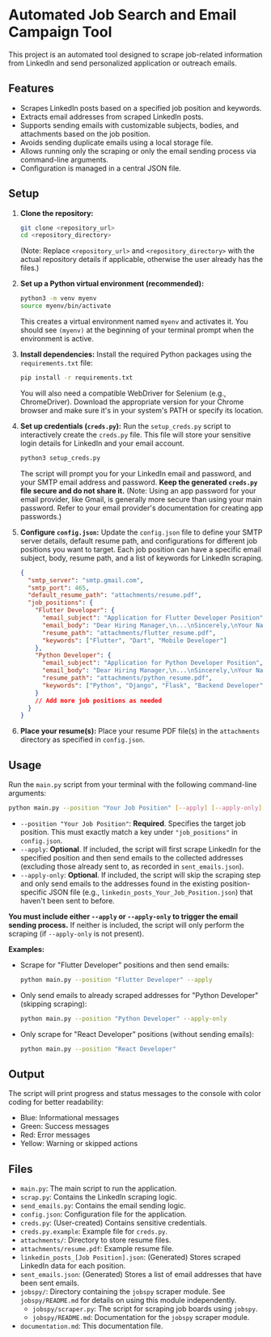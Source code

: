# Automated Job Search and Email Campaign Tool

This project is an automated tool designed to scrape job-related information from LinkedIn and send personalized application or outreach emails.

## Features

- Scrapes LinkedIn posts based on a specified job position and keywords.
- Extracts email addresses from scraped LinkedIn posts.
- Supports sending emails with customizable subjects, bodies, and attachments based on the job position.
- Avoids sending duplicate emails using a local storage file.
- Allows running only the scraping or only the email sending process via command-line arguments.
- Configuration is managed in a central JSON file.


## Setup

1.  **Clone the repository:**
    ```bash
    git clone <repository_url>
    cd <repository_directory>
    ```
    (Note: Replace `<repository_url>` and `<repository_directory>` with the actual repository details if applicable, otherwise the user already has the files.)

2.  **Set up a Python virtual environment (recommended):**
    ```bash
    python3 -m venv myenv
    source myenv/bin/activate
    ```
    This creates a virtual environment named `myenv` and activates it. You should see `(myenv)` at the beginning of your terminal prompt when the environment is active.

3.  **Install dependencies:**
    Install the required Python packages using the `requirements.txt` file:
    ```bash
    pip install -r requirements.txt
    ```
    You will also need a compatible WebDriver for Selenium (e.g., ChromeDriver). Download the appropriate version for your Chrome browser and make sure it's in your system's PATH or specify its location.

4.  **Set up credentials (`creds.py`):**
    Run the `setup_creds.py` script to interactively create the `creds.py` file. This file will store your sensitive login details for LinkedIn and your email account.

    ```bash
    python3 setup_creds.py
    ```
    The script will prompt you for your LinkedIn email and password, and your SMTP email address and password. **Keep the generated `creds.py` file secure and do not share it.** (Note: Using an app password for your email provider, like Gmail, is generally more secure than using your main password. Refer to your email provider's documentation for creating app passwords.)

5.  **Configure `config.json`:**
    Update the `config.json` file to define your SMTP server details, default resume path, and configurations for different job positions you want to target. Each job position can have a specific email subject, body, resume path, and a list of keywords for LinkedIn scraping.

    ```json
    {
      "smtp_server": "smtp.gmail.com",
      "smtp_port": 465,
      "default_resume_path": "attachments/resume.pdf",
      "job_positions": {
        "Flutter Developer": {
          "email_subject": "Application for Flutter Developer Position",
          "email_body": "Dear Hiring Manager,\n...\nSincerely,\nYour Name",
          "resume_path": "attachments/flutter_resume.pdf",
          "keywords": ["Flutter", "Dart", "Mobile Developer"]
        },
        "Python Developer": {
          "email_subject": "Application for Python Developer Position",
          "email_body": "Dear Hiring Manager,\n...\nSincerely,\nYour Name",
          "resume_path": "attachments/python_resume.pdf",
          "keywords": ["Python", "Django", "Flask", "Backend Developer"]
        }
        // Add more job positions as needed
      }
    }
    ```

6.  **Place your resume(s):**
    Place your resume PDF file(s) in the `attachments` directory as specified in `config.json`.

## Usage

Run the `main.py` script from your terminal with the following command-line arguments:

```bash
python main.py --position "Your Job Position" [--apply] [--apply-only]
```

-   `--position "Your Job Position"`: **Required**. Specifies the target job position. This must exactly match a key under `"job_positions"` in `config.json`.
-   `--apply`: **Optional**. If included, the script will first scrape LinkedIn for the specified position and then send emails to the collected addresses (excluding those already sent to, as recorded in `sent_emails.json`).
-   `--apply-only`: **Optional**. If included, the script will skip the scraping step and only send emails to the addresses found in the existing position-specific JSON file (e.g., `linkedin_posts_Your_Job_Position.json`) that haven't been sent to before.

**You must include either `--apply` or `--apply-only` to trigger the email sending process.** If neither is included, the script will only perform the scraping (if `--apply-only` is not present).

**Examples:**

-   Scrape for "Flutter Developer" positions and then send emails:
    ```bash
    python main.py --position "Flutter Developer" --apply
    ```

-   Only send emails to already scraped addresses for "Python Developer" (skipping scraping):
    ```bash
    python main.py --position "Python Developer" --apply-only
    ```

-   Only scrape for "React Developer" positions (without sending emails):
    ```bash
    python main.py --position "React Developer"
    ```

## Output

The script will print progress and status messages to the console with color coding for better readability:
- Blue: Informational messages
- Green: Success messages
- Red: Error messages
- Yellow: Warning or skipped actions

## Files

-   `main.py`: The main script to run the application.
-   `scrap.py`: Contains the LinkedIn scraping logic.
-   `send_emails.py`: Contains the email sending logic.
-   `config.json`: Configuration file for the application.
-   `creds.py`: (User-created) Contains sensitive credentials.
-   `creds.py.example`: Example file for `creds.py`.
-   `attachments/`: Directory to store resume files.
-   `attachments/resume.pdf`: Example resume file.
-   `linkedin_posts_[Job Position].json`: (Generated) Stores scraped LinkedIn data for each position.
-   `sent_emails.json`: (Generated) Stores a list of email addresses that have been sent emails.
-   `jobspy/`: Directory containing the `jobspy` scraper module. See `jobspy/README.md` for details on using this module independently.
    -   `jobspy/scraper.py`: The script for scraping job boards using `jobspy`.
    -   `jobspy/README.md`: Documentation for the `jobspy` scraper module.
-   `documentation.md`: This documentation file.
